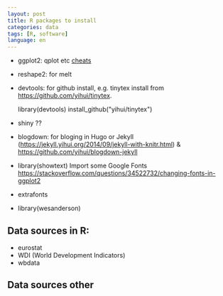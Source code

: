 ```yaml
---
layout: post
title: R packages to install
categories: data
tags: [R, software]
language: en
---
```


  - ggplot2: qplot etc [cheats](https://rstudio.com/wp-content/uploads/2016/11/ggplot2-cheatsheet-2.1.pdf)

  - reshape2: for melt

  - devtools: for github install, e.g. tinytex install from https://github.com/yihui/tinytex.

 	library(devtools)
	install_github("yihui/tinytex")

 - shiny ??

 - blogdown: for bloging in Hugo or Jekyll (https://jekyll.yihui.org/2014/09/jekyll-with-knitr.html) & https://github.com/yihui/blogdown-jekyll

 - library(showtext) Import some Google Fonts https://stackoverflow.com/questions/34522732/changing-fonts-in-ggplot2

 - extrafonts
 - library(wesanderson)


 ## Data sources in R:

 - eurostat
 - WDI (World Development Indicators)
 - wbdata

 ## Data sources other

